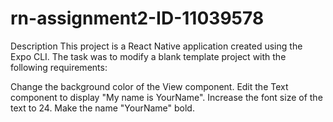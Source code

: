 # rn-assignment2-ID-11039578

Description
This project is a React Native application created using the Expo CLI. The task was to modify a blank template project with the following requirements:

Change the background color of the View component.
Edit the Text component to display "My name is YourName".
Increase the font size of the text to 24.
Make the name "YourName" bold.
